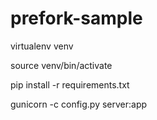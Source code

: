 # prefork-sample


virtualenv venv

source venv/bin/activate

pip install -r requirements.txt

gunicorn -c config.py server:app
